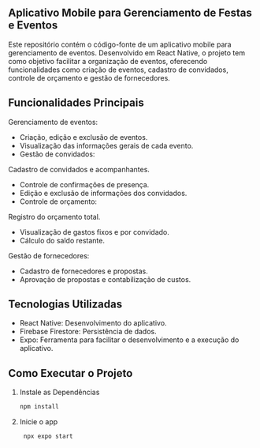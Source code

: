 ## Aplicativo Mobile para Gerenciamento de Festas e Eventos
Este repositório contém o código-fonte de um aplicativo mobile para gerenciamento de eventos. Desenvolvido em React Native, o projeto tem como objetivo facilitar a organização de eventos, oferecendo funcionalidades como criação de eventos, cadastro de convidados, controle de orçamento e gestão de fornecedores.

## Funcionalidades Principais
Gerenciamento de eventos:
- Criação, edição e exclusão de eventos.
- Visualização das informações gerais de cada evento.
- Gestão de convidados:

Cadastro de convidados e acompanhantes.
- Controle de confirmações de presença.
- Edição e exclusão de informações dos convidados.
- Controle de orçamento:

Registro do orçamento total.
- Visualização de gastos fixos e por convidado.
- Cálculo do saldo restante.

Gestão de fornecedores:
- Cadastro de fornecedores e propostas.
- Aprovação de propostas e contabilização de custos.
  
## Tecnologias Utilizadas
- React Native: Desenvolvimento do aplicativo.
- Firebase Firestore: Persistência de dados.
- Expo: Ferramenta para facilitar o desenvolvimento e a execução do aplicativo.

## Como Executar o Projeto

1. Instale as Dependências

   ```bash
   npm install
   ```

2. Inicie o app

   ```bash
    npx expo start
   ```

